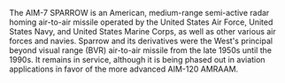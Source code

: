 The AIM-7 SPARROW is an American, medium-range semi-active radar homing air-to-air missile operated by the United States Air Force, United States Navy, and United States Marine Corps, as well as other various air forces and navies. Sparrow and its derivatives were the West's principal beyond visual range (BVR) air-to-air missile from the late 1950s until the 1990s. It remains in service, although it is being phased out in aviation applications in favor of the more advanced AIM-120 AMRAAM.
